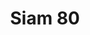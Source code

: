 ---
title: Siam 80
image_primary: img/SIAM_80_Plafon.jpg
description: "SIAM%20breaths%20a%20certain%20oriental%20air%20derived%20from%20the%20inverted%20shade.%20It%20takes%20its%20essence%20from%20MEI%20and%20offers%20a%20soft%20cascading%20light.%20These%20luminaires%20can%20be%20grouped%20in%20varying%20compositions%2C%20superposing%20shades%20partially%20one%20over%20the%20other%2C%20and%20creating%20a%20perfect%20mural%20for%20any%20space.%0A%0A%0A%0A"
designer: Joana Bover
image_thumb: img/SIAM_200_Plafon.jpg
href: https://www.bover.es/en/lamp/siam-80/
tags: 
  - bover
  - Indoor
  - Pendant
  - Ceiling
  - indoor-lamps
category: indoor-lamps
subtitle: 
manufacturer: Bover
slug: /manufacturers/bover/indoor-lamps/joana-bover-siam-80
---